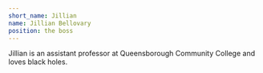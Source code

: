 ```yaml
---
short_name: Jillian
name: Jillian Bellovary
position: the boss
---
```

Jillian is an assistant professor at Queensborough Community College and loves black holes.